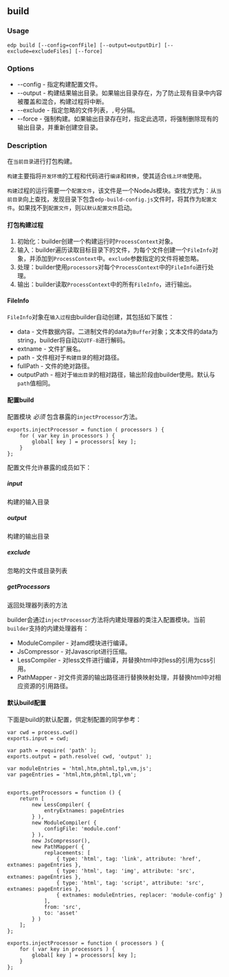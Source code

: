 build
---------

### Usage

    edp build [--config=confFile] [--output=outputDir] [--exclude=excludeFiles] [--force]

### Options

+ --config - 指定构建配置文件。
+ --output - 构建结果输出目录。如果输出目录存在，为了防止现有目录中内容被覆盖和混合，构建过程将中断。
+ --exclude - 指定忽略的文件列表，`,`号分隔。
+ --force - 强制构建。如果输出目录存在时，指定此选项，将强制删除现有的输出目录，并重新创建空目录。

### Description

在`当前目录`进行打包构建。

`构建`主要指将`开发环境`的工程和代码进行`编译`和`转换`，使其适合`线上环境`使用。

`构建`过程的运行需要一个`配置文件`，该文件是一个NodeJs模块。查找方式为：从`当前目录`向上查找，发现目录下包含`edp-build-config.js`文件时，将其作为`配置文件`。如果找不到`配置文件`，则以`默认配置文件`启动。

#### 打包构建过程

1. 初始化：builder创建一个构建运行时`ProcessContext`对象。
2. 输入：builder遍历读取目标目录下的文件，为每个文件创建一个`FileInfo`对象，并添加到`ProcessContext`中。`exclude`参数指定的文件将被忽略。
3. 处理：builder使用`processors`对每个`ProcessContext`中的`FileInfo`进行处理。
4. 输出：builder读取`ProcessContext`中的所有`FileInfo`，进行输出。

#### FileInfo

`FileInfo`对象在`输入过程`由builder自动创建，其包括如下属性：

+ data - 文件数据内容。二进制文件的data为`Buffer`对象；文本文件的data为string，builder将自动以`UTF-8`进行解码。
+ extname - 文件扩展名。
+ path - 文件相对于`构建目录`的相对路径。
+ fullPath - 文件的绝对路径。
+ outputPath - 相对于`输出目录`的相对路径，输出阶段由builder使用。默认与`path`值相同。

#### 配置build

配置模块 *必须* 包含暴露的`injectProcessor`方法。

    exports.injectProcessor = function ( processors ) {
        for ( var key in processors ) {
            global[ key ] = processors[ key ];
        }
    };

配置文件允许暴露的成员如下：

##### input 

构建的输入目录

##### output 

构建的输出目录

##### exclude

忽略的文件或目录列表

##### getProcessors

返回处理器列表的方法

builder会通过`injectProcessor`方法将内建处理器的类注入配置模块。当前`builder`支持的内建处理器有：

+ ModuleCompiler - 对amd模块进行编译。
+ JsCompressor - 对Javascript进行压缩。
+ LessCompiler - 对less文件进行编译，并替换html中对less的引用为css引用。
+ PathMapper - 对文件资源的输出路径进行替换映射处理，并替换html中对相应资源的引用路径。

#### 默认build配置

下面是build的默认配置，供定制配置的同学参考：

    var cwd = process.cwd()
    exports.input = cwd;

    var path = require( 'path' );
    exports.output = path.resolve( cwd, 'output' );

    var moduleEntries = 'html,htm,phtml,tpl,vm,js';
    var pageEntries = 'html,htm,phtml,tpl,vm';


    exports.getProcessors = function () {
        return [ 
            new LessCompiler( {
                entryExtnames: pageEntries
            } ), 
            new ModuleCompiler( {
                configFile: 'module.conf'
            } ), 
            new JsCompressor(), 
            new PathMapper( {
                replacements: [
                    { type: 'html', tag: 'link', attribute: 'href', extnames: pageEntries },
                    { type: 'html', tag: 'img', attribute: 'src', extnames: pageEntries },
                    { type: 'html', tag: 'script', attribute: 'src', extnames: pageEntries },
                    { extnames: moduleEntries, replacer: 'module-config' }
                ],
                from: 'src',
                to: 'asset'
            } ) 
        ];
    };

    exports.injectProcessor = function ( processors ) {
        for ( var key in processors ) {
            global[ key ] = processors[ key ];
        }
    };

